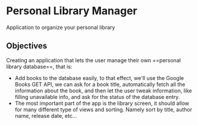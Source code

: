 # Personal Library Manager
Application to organize your personal library

## Objectives
Creating an application that lets the user manage their own ==personal library database==, that is:
* Add books to the database easily, to that effect, we'll use the Google Books GET API, we can ask for a book title, automatically fetch all the information about the book, and then let the user tweak information, like filling unavailable info, and ask for the status of the database entry.
* The most important part of the app is the library screen, it should allow for many different type of views and sorting. Namely sort by title, author name, release date, etc...
